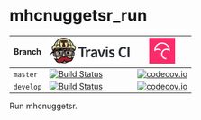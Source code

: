 # mhcnuggetsr_run

Branch   |[![Travis CI logo](pics/TravisCI.png)](https://travis-ci.org)                                                                        |[![Codecov logo](pics/Codecov.png)](https://www.codecov.io)
---------|--------------------------------------------------------------------------------------------------------------------------------------------|------------------------------------------------------------------------------------------------------------------------------------------------------------------------
`master `|[![Build Status](https://travis-ci.org/richelbilderbeek/mhcnuggetsr.svg?branch=master)](https://travis-ci.org/richelbilderbeek/mhcnuggetsr) |[![codecov.io](https://codecov.io/github/richelbilderbeek/mhcnuggetsr_run/coverage.svg?branch=master)](https://codecov.io/github/richelbilderbeek/mhcnuggetsr_run/branch/master)
`develop`|[![Build Status](https://travis-ci.org/richelbilderbeek/mhcnuggetsr.svg?branch=develop)](https://travis-ci.org/richelbilderbeek/mhcnuggetsr)|[![codecov.io](https://codecov.io/github/richelbilderbeek/mhcnuggetsr_run/coverage.svg?branch=develop)](https://codecov.io/github/richelbilderbeek/mhcnuggetsr_run/branch/develop)

Run mhcnuggetsr.

